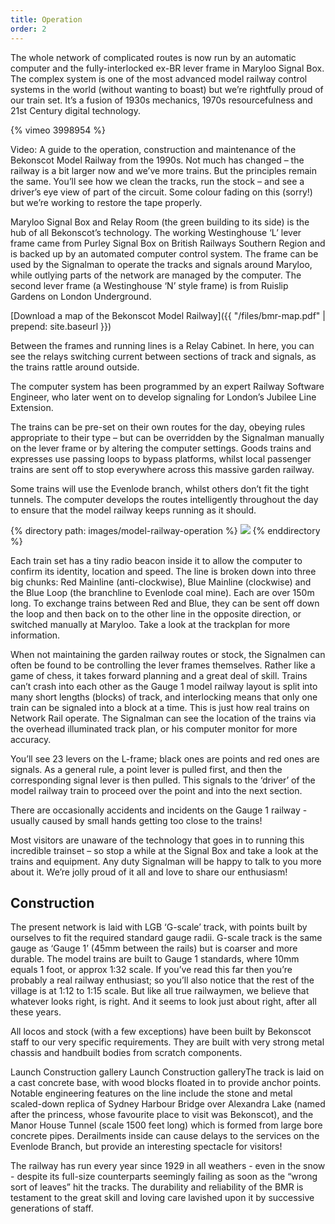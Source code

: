 ```yaml
---
title: Operation
order: 2
---
```


The whole network of complicated routes is now run by an automatic computer and the fully-interlocked ex-BR lever frame in Maryloo Signal Box. The complex system is one of the most advanced model railway control systems in the world (without wanting to boast) but we’re rightfully proud of our train set. It’s a fusion of 1930s mechanics, 1970s resourcefulness and 21st Century digital technology.

{% vimeo 3998954 %}

Video: A guide to the operation, construction and maintenance of the Bekonscot Model Railway from the 1990s. Not much has changed – the railway is a bit larger now and we’ve more trains. But the principles remain the same. You’ll see how we clean the tracks, run the stock – and see a driver’s eye view of part of the circuit. Some colour fading on this (sorry!) but we’re working to restore the tape properly.

Maryloo Signal Box and Relay Room (the green building to its side) is the hub of all Bekonscot’s technology. The working Westinghouse ‘L’ lever frame came from Purley Signal Box on British Railways Southern Region and is backed up by an automated computer control system. The frame can be used by the Signalman to operate the tracks and signals around Maryloo, while outlying parts of the network are managed by the computer. The second lever frame (a Westinghouse ‘N’ style frame) is from Ruislip Gardens on London Underground.

[Download a map of the Bekonscot Model Railway]({{ "/files/bmr-map.pdf" | prepend: site.baseurl }})

Between the frames and running lines is a Relay Cabinet. In here, you can see the relays switching current between sections of track and signals, as the trains rattle around outside.

The computer system has been programmed by an expert Railway Software Engineer, who later went on to develop signaling for London’s Jubilee Line Extension.

The trains can be pre-set on their own routes for the day, obeying rules appropriate to their type – but can be overridden by the Signalman manually on the lever frame or by altering the computer settings. Goods trains and expresses use passing loops to bypass platforms, whilst local passenger trains are sent off to stop everywhere across this massive garden railway.

Some trains will use the Evenlode branch, whilst others don’t fit the tight tunnels. The computer develops the routes intelligently throughout the day to ensure that the model railway keeps running as it should.

<div class="gallery">
	{% directory path: images/model-railway-operation %}
	  <img src="{{ file.url | prepend: site.baseurl }}" />
	{% enddirectory %}
</div>

Each train set has a tiny radio beacon inside it to allow the computer to confirm its identity, location and speed. The line is broken down into three big chunks: Red Mainline (anti-clockwise), Blue Mainline (clockwise) and the Blue Loop (the branchline to Evenlode coal mine). Each are over 150m long. To exchange trains between Red and Blue, they can be sent off down the loop and then back on to the other line in the opposite direction, or switched manually at Maryloo. Take a look at the trackplan for more information.

When not maintaining the garden railway routes or stock, the Signalmen can often be found to be controlling the lever frames themselves. Rather like a game of chess, it takes forward planning and a great deal of skill. Trains can’t crash into each other as the Gauge 1 model railway layout is split into many short lengths (blocks) of track, and interlocking means that only one train can be signaled into a block at a time. This is just how real trains on Network Rail operate. The Signalman can see the location of the trains via the overhead illuminated track plan, or his computer monitor for more accuracy.

You’ll see 23 levers on the L-frame; black ones are points and red ones are signals. As a general rule, a point lever is pulled first, and then the corresponding signal lever is then pulled. This signals to the ‘driver’ of the model railway train to proceed over the point and into the next section.

There are occasionally accidents and incidents on the Gauge 1 railway - usually caused by small hands getting too close to the trains!

Most visitors are unaware of the technology that goes in to running this incredible trainset – so stop a while at the Signal Box and take a look at the trains and equipment. Any duty Signalman will be happy to talk to you more about it. We’re jolly proud of it all and love to share our enthusiasm!

## Construction

The present network is laid with LGB ‘G-scale’ track, with points built by ourselves to fit the required standard gauge radii. G-scale track is the same gauge as ‘Gauge 1’ (45mm between the rails) but is coarser and more durable. The model trains are built to Gauge 1 standards, where 10mm equals 1 foot, or approx 1:32 scale. If you’ve read this far then you’re probably a real railway enthusiast; so you’ll also notice that the rest of the village is at 1:12 to 1:15 scale. But like all true railwaymen, we believe that whatever looks right, is right. And it seems to look just about right, after all these years.

All locos and stock (with a few exceptions) have been built by Bekonscot staff to our very specific requirements. They are built with very strong metal chassis and handbuilt bodies from scratch components.

Launch Construction gallery Launch Construction galleryThe track is laid on a cast concrete base, with wood blocks floated in to provide anchor points. Notable engineering features on the line include the stone and metal scaled-down replica of Sydney Harbour Bridge over Alexandra Lake (named after the princess, whose favourite place to visit was Bekonscot), and the Manor House Tunnel (scale 1500 feet long) which is formed from large bore concrete pipes. Derailments inside can cause delays to the services on the Evenlode Branch, but provide an interesting spectacle for visitors!

The railway has run every year since 1929 in all weathers - even in the snow - despite its full-size counterparts seemingly failing as soon as the “wrong sort of leaves” hit the tracks. The durability and reliability of the BMR is testament to the great skill and loving care lavished upon it by successive generations of staff.

